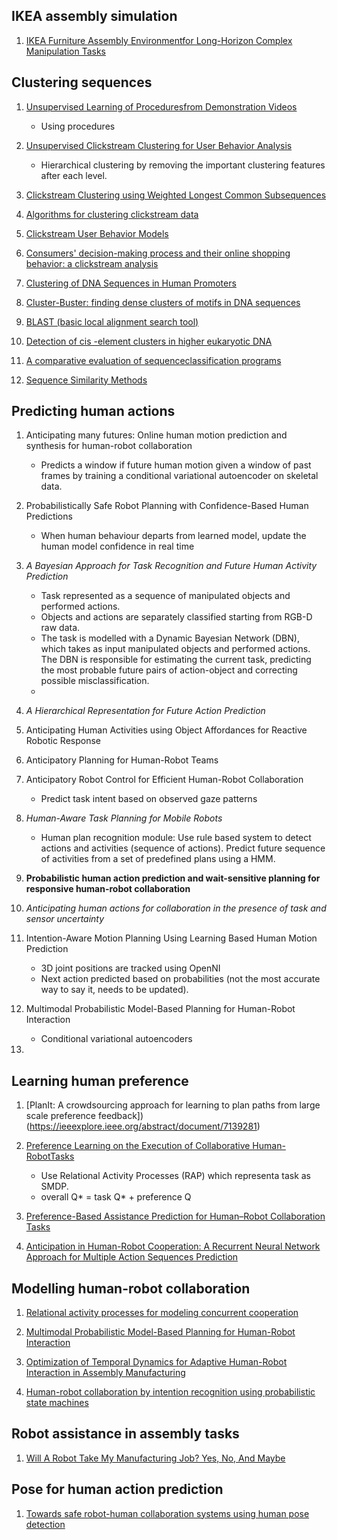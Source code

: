 ## IKEA assembly simulation

1. [IKEA Furniture Assembly Environmentfor Long-Horizon Complex Manipulation Tasks](https://arxiv.org/pdf/1911.07246.pdf)


## Clustering sequences

1. [Unsupervised Learning of Proceduresfrom Demonstration Videos](https://www.ml.cmu.edu/research/dap-papers/S18/dap-goel-karan.pdf)
	- Using procedures

1. [Unsupervised Clickstream Clustering for
User Behavior Analysis](https://dl.acm.org/doi/pdf/10.1145/2858036.2858107?download=true)
	- Hierarchical clustering by removing the important clustering features after each level.

1. [Clickstream Clustering using Weighted Longest Common Subsequences](https://www.researchgate.net/publication/2365525_Clickstream_Clustering_using_Weighted_Longest_Common_Subsequences)

1. [Algorithms for clustering clickstream data](https://www.sciencedirect.com/science/article/pii/S0020019008003670)

1. [Clickstream User Behavior Models](https://dl.acm.org/doi/abs/10.1145/3068332?casa_token=Li8jJQDJuKEAAAAA:n0nIIuiommbktUb-wUbcO-cuF9mk0YmE9JnOA8mD4urScRsPAlOhww2Esw58mdBZ3cQFF0MmDb7UmQ)

1. [Consumers' decision-making process and their online shopping behavior: a clickstream analysis](https://www.sciencedirect.com/science/article/abs/pii/S0148296304001985)

1. [Clustering of DNA Sequences in Human Promoters](https://genome.cshlp.org/content/14/8/1562.full)

1. [Cluster-Buster: finding dense clusters of motifs in DNA sequences](https://academic.oup.com/nar/article/31/13/3666/2904162)

1. [BLAST (basic local alignment search tool)](https://en.wikipedia.org/wiki/BLAST_(biotechnology))

1. [Detection of cis -element clusters in higher eukaryotic DNA](https://academic.oup.com/bioinformatics/article/17/10/878/251511)

1. [A comparative evaluation of sequenceclassification programs](https://bmcbioinformatics.biomedcentral.com/track/pdf/10.1186/1471-2105-13-92)

1. [Sequence Similarity Methods](http://shodor.org/talks/calvin_cbbe11/d1s4/D1.3.Sequence_Comparison_Methods.pdf)


## Predicting human actions
1. Anticipating many futures: Online human motion prediction and synthesis for human-robot collaboration
	- Predicts a window if future human motion given a window of past frames by training a conditional variational autoencoder on skeletal data.

1. Probabilistically Safe Robot Planning with Confidence-Based Human Predictions
	- When human behaviour departs from learned model, update the human model confidence in real time

1. *A Bayesian Approach for Task Recognition and Future Human Activity Prediction*
	- Task represented as a sequence of manipulated objects and performed actions.
	- Objects and actions are separately classified starting from RGB-D raw data. 
	- The task is modelled with a Dynamic Bayesian Network (DBN), which takes as input manipulated objects and performed actions. The DBN is responsible for estimating the current task, predicting the most probable future pairs of action-object and correcting possible misclassification.
	- 

1. *A Hierarchical Representation for Future Action Prediction*

1. Anticipating Human Activities using Object Affordances for Reactive Robotic Response
1. Anticipatory Planning for Human-Robot Teams

1. Anticipatory Robot Control for Efficient Human-Robot Collaboration
	- Predict task intent based on observed gaze patterns

1. *Human-Aware Task Planning for Mobile Robots*
	- Human plan recognition module: Use rule based system to detect actions and activities (sequence of actions). Predict future sequence of activities from a set of predefined plans using a HMM.

1. **Probabilistic human action prediction and wait-sensitive planning for responsive human-robot collaboration**
1. *Anticipating human actions for collaboration in the presence of task and sensor uncertainty*

1. Intention-Aware Motion Planning Using Learning Based Human Motion Prediction
	 - 3D joint positions are tracked using OpenNI
	 - Next action predicted based on probabilities (not the most accurate way to say it, needs to be updated).

1. Multimodal Probabilistic Model-Based Planning for Human-Robot Interaction
	-  Conditional variational autoencoders

1. 

## Learning human preference

1. [PlanIt: A crowdsourcing approach for learning to plan paths from large scale preference feedback])(https://ieeexplore.ieee.org/abstract/document/7139281)

1. [Preference Learning on the Execution of Collaborative Human-RobotTasks](https://ipvs.informatik.uni-stuttgart.de/mlr/papers/17-munzer-ICRA.pdf)
	- Use Relational Activity Processes (RAP) which representa task as SMDP.
	- overall Q* = task Q* + preference Q

1. [Preference-Based Assistance Prediction for Human–Robot Collaboration Tasks](https://alessandro.ronc.one/papers/2018_Grigore_IROS_assistance_prediction.pdf)

1. [Anticipation in Human-Robot Cooperation: A Recurrent Neural Network Approach for Multiple Action Sequences  Prediction](https://ieeexplore.ieee.org/stamp/stamp.jsp?tp=&arnumber=8460924&tag=1)


## Modelling human-robot collaboration
1. [Relational activity processes for modeling concurrent cooperation](https://ieeexplore.ieee.org/document/7487765)

1. [Multimodal Probabilistic Model-Based Planning for Human-Robot Interaction](https://ieeexplore.ieee.org/document/8460766)

1. [Optimization of Temporal Dynamics for Adaptive Human-Robot Interaction in Assembly Manufacturing](http://www.stefanosnikolaidis.net/papers/RSS_2012_Published_Version.pdf)

1. [Human-robot collaboration by intention recognition using probabilistic state machines](https://ieeexplore.ieee.org/abstract/document/5524605)


## Robot assistance in assembly tasks
1. [Will A Robot Take My Manufacturing Job? Yes, No, And Maybe](https://www.forbes.com/sites/jimvinoski/2018/09/03/will-a-robot-take-my-manufacturing-job-yes-no-and-maybe/#8611148123f5)


## Pose for human action prediction
1. [Towards safe robot-human collaboration systems using human pose detection](https://ieeexplore.ieee.org/document/7219658)
